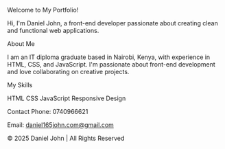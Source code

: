 Welcome to My Portfolio!

Hi, I'm Daniel John, a front-end developer passionate about creating clean and functional web applications.

About Me

I am an IT diploma graduate based in Nairobi, Kenya, with experience in HTML, CSS, and JavaScript. I'm passionate about front-end development and love collaborating on creative projects.

My Skills

HTML
CSS
JavaScript
Responsive Design

Contact
Phone: 0740966621

Email: daniel165john.com@gmail.com

© 2025 Daniel John | All Rights Reserved              
       
               
